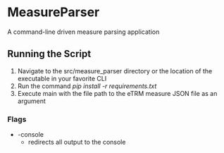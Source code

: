 # MeasureParser
A command-line driven measure parsing application

## Running the Script
  1. Navigate to the src/measure_parser directory or the location of the executable in your favorite CLI
  2. Run the command  *pip install -r requirements.txt*
  3. Execute main with the file path to the eTRM measure JSON file as an argument

### Flags
  - -console
    - redirects all output to the console
